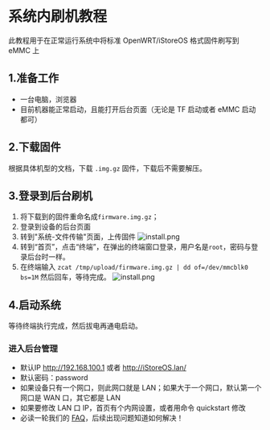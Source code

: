 # 系统内刷机教程

此教程用于在正常运行系统中将标准 OpenWRT/iStoreOS 格式固件刷写到 eMMC 上

## 1.准备工作
* 一台电脑，浏览器
* 目前机器能正常启动，且能打开后台页面（无论是 TF 启动或者 eMMC 启动都可）

## 2.下载固件
根据具体机型的文档，下载 `.img.gz` 固件，下载后不需要解压。

## 3.登录到后台刷机

1. 将下载到的固件重命名成`firmware.img.gz`；
2. 登录到设备的后台页面
3. 转到"系统-文件传输"页面，上传固件
  ![install.png](./install/install_emmc2.png)
4. 转到“首页”，点击“终端”，在弹出的终端窗口登录，用户名是`root`，密码与登录后台时一样。
5. 在终端输入 `zcat /tmp/upload/firmware.img.gz | dd of=/dev/mmcblk0 bs=1M` 然后回车，等待完成。
  ![install.png](./install/install_emmc3.png)

## 4.启动系统

等待终端执行完成，然后拔电再通电启动。

### 进入后台管理
* 默认IP http://192.168.100.1 或者 http://iStoreOS.lan/
* 默认密码：password
* 如果设备只有一个网口，则此网口就是 LAN；如果大于一个网口，默认第一个网口是 WAN 口，其它都是 LAN
* 如果要修改 LAN 口 IP，首页有个内网设置，或者用命令 quickstart 修改
* 必读一轮我们的 [FAQ](/zh/guide/istoreos/question.html)，后续出现问题知道如何解决！

